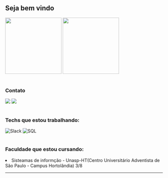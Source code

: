 <!-- dasda -->

## Seja bem vindo
<div>
 <img height="180em" src="https://github-readme-stats.vercel.app/api?username=Guilherme-Octavio&show_icons=true&theme=radical&include_all_commits=true&count_private=true"/>
 <img height="180em" src="https://github-readme-stats.vercel.app/api/top-langs/?username=Guilherme-Octavio&layout=compact&langs_count=7&theme=radical"/>
</div></br>
<div>
<h3>Contato</h3>
<a href = "mailto:guilhermeoctavio01@gmail.com"><img src="https://img.shields.io/badge/-Gmail-%23333?style=for-the-badge&logo=gmail&logoColor=white" target="_blank"></a>
<a href = "https://wa.me/5519971232324"><img src="https://img.shields.io/badge/WhatsApp-25D366?style=for-the-badge&logo=whatsapp&logoColor=white" target="_blank"></a></br>
</div></br>
<div>
<h3>Techs que estou trabalhando: </h3>
 <img src="https://img.shields.io/badge/Slack-4A154B?style=for-the-badge&logo=slack&logoColor=white" target="_blank" alt="Slack">
<!-- <img src="https://img.shields.io/badge/HTML5-E34F26?style=for-the-badge&logo=html5&logoColor=white" target="_blank" alt="HTML">
<img src="https://img.shields.io/badge/CSS3-1572B6?style=for-the-badge&logo=css3&logoColor=white" target="_blank" alt="CSS"> -->
<!-- <img src="https://img.shields.io/badge/PHP-777BB4?style=for-the-badge&logo=php&logoColor=white" target="_blank" alt="PHP"> -->
<img src="https://img.shields.io/badge/MySQL-00000F?style=for-the-badge&logo=mysql&logoColor=white" target="_blank" alt="SQL">
<!-- <img src="https://img.shields.io/badge/C%23-239120?style=for-the-badge&logo=c-sharp&logoColor=white" target="_blank" alt="C#"> -->
<!-- <img src="https://img.shields.io/badge/C%2B%2B-00599C?style=for-the-badge&logo=c%2B%2B&logoColor=white" target="_blank" alt="C++"> -->
 <!--<img src="https://img.shields.io/badge/Python-14354C?style=for-the-badge&logo=python&logoColor=white" target="_blank" alt="Python">  -->
<!-- <img src="https://img.shields.io/badge/React_Native-20232A?style=for-the-badge&logo=react&logoColor=61DAFB" target="_blank" alt="React Native">  -->
<!-- <img src="https://img.shields.io/badge/Unity-100000?style=for-the-badge&logo=unity&logoColor=white" target="_blank" alt="Unity"> -->
</div></br>
<h3>Faculdade que estou cursando:</h3>
<li>Sisteamas de informção - Unasp-HT(Centro Universitário Adventista de São Paulo - Campus Hortolândia) 3/8</li>
<hr>

